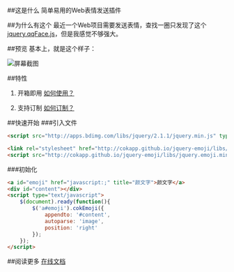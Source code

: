 ##这是什么
简单易用的Web表情发送插件

##为什么有这个
最近一个Web项目需要发送表情，查找一圈只发现了这个[jquery.qqFace.js](http://www.baidu.com/s?wd=jquery.qqFace.js)，但是我感觉不够强大。

##预览
基本上，就是这个样子：

![屏幕截图](http://cokapp.github.io/jquery-emoji/static/screen.png)

##特性
1. 开箱即用 [如何使用？](http://cokapp.github.io/jquery-emoji/tut/use)

2. 支持订制 [如何订制？](http://cokapp.github.io/jquery-emoji/tut/custom)

##快速开始
###引入文件

```html
<script src="http://apps.bdimg.com/libs/jquery/2.1.1/jquery.min.js" type="text/javascript"></script>

<link rel="stylesheet" href="http://cokapp.github.io/jquery-emoji/libs/jquery.emoji.min.css">
<script src="http://cokapp.github.io/jquery-emoji/libs/jquery.emoji.min.js" type="text/javascript"></script>
```

###初始化

```html
<a id="emoji" href="javascript:;" title="颜文字">颜文字</a>
<div id="content"></div>
<script type="text/javascript">
	$(document).ready(function(){
		$('a#emoji').cokEmoji({
			appendto: '#content',
			autoparse: 'image',
			position: 'right'
		});
	});
</script>
```

##阅读更多
[在线文档](http://cokapp.github.io/jquery-emoji)